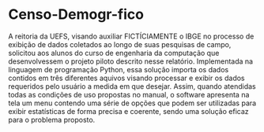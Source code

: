 # Censo-Demogr-fico
A reitoria da UEFS, visando auxiliar FICTÍCIAMENTE o IBGE no processo de exibição de dados coletados ao longo de suas pesquisas de campo, solicitou aos alunos do curso de engenharia da computação que desenvolvessem o projeto piloto descrito nesse relatório. Implementada na linguagem de programação Python, essa solução importa os dados contidos em três diferentes aquivos visando processar e exibir os dados requeridos pelo usuário a medida em que desejar. Assim, quando atendidas todas as condições de uso propostas no manual, o software apresenta na tela um menu contendo uma série de opções que podem ser utilizadas para exibir estatísticas de forma precisa e coerente, sendo uma solução eficaz para o problema proposto.
